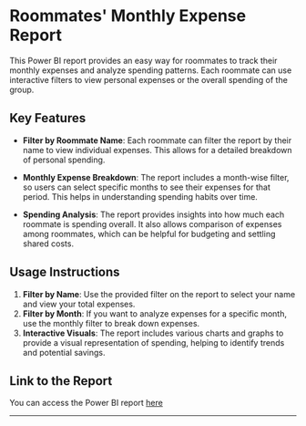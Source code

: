 # Roommates' Monthly Expense Report

This Power BI report provides an easy way for roommates to track their monthly expenses and analyze spending patterns. Each roommate can use interactive filters to view personal expenses or the overall spending of the group.

## Key Features

- **Filter by Roommate Name**: Each roommate can filter the report by their name to view individual expenses. This allows for a detailed breakdown of personal spending.
  
- **Monthly Expense Breakdown**: The report includes a month-wise filter, so users can select specific months to see their expenses for that period. This helps in understanding spending habits over time.

- **Spending Analysis**: The report provides insights into how much each roommate is spending overall. It also allows comparison of expenses among roommates, which can be helpful for budgeting and settling shared costs.

## Usage Instructions

1. **Filter by Name**: Use the provided filter on the report to select your name and view your total expenses.
2. **Filter by Month**: If you want to analyze expenses for a specific month, use the monthly filter to break down expenses.
3. **Interactive Visuals**: The report includes various charts and graphs to provide a visual representation of spending, helping to identify trends and potential savings.

## Link to the Report

You can access the Power BI report [here](https://app.powerbi.com/view?r=eyJrIjoiYjcyOTJhOTgtY2MzMi00NjY0LTkwNGEtNzUyMTFhMGU5Y2ZkIiwidCI6ImFjNzllNWE4LWUwZTQtNDM0Yi1hMjkyLTJjODliNWMyODM2NiIsImMiOjF9)

---

